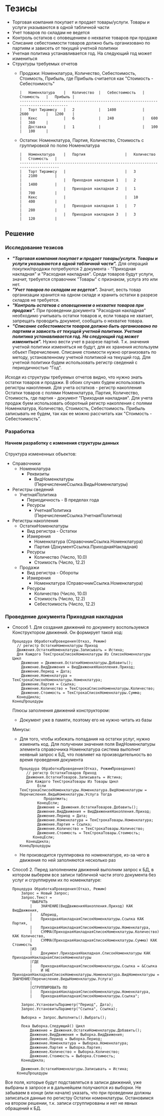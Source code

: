 # Тезисы

* Торговая компания покупает и продает товары/услуги. Товары и услуги указываются в одной табличной части
* Учет товаров по складам не ведется
* Контроль остатков с оповещением о нехватке товаров при продаже
* Списание себестоимости товаров должно быть организовано по партиям и зависеть от текущей учетной политики
* Учетная политика устанавливается год. На следующий год может измениться
* Структуры требуемых отчетов
  * Продажи: Номенклатура, Количество, Себестоимость, Стоимость, Прибыль, где Прибыль считается как "Стоимость - Себестоимость"
  
        |   Номенклатура    |   Количество  |   Себестоимость   |   Стоимость   |   Прибыль |
        -------------------------------------------------------------------------------------
        |   Торт Тирамису   |   2           |   1400            |   2600        |   1200    |
        |   Кекс            |   6           |   240             |   600         |   360     |
        |   Доставка        |   1           |                   |   100         |   100     |
    
  * Остатки: Номенклатура, Партия, Количество, Стоимость с группировкой по полю Номенклатура
  
        |   Номенклатура    |   Партия                  |   Количество  |   Стоимость   |
        ---------------------------------------------------------------------------------
        |   Торт Тирамису   |                           |   3           |   2100        |
        |                   |   Приходная накладная 1   |   2           |   1400        |
        |                   |   Приходная накладная 2   |   1           |   700         |
        |   Кекс            |                           |   10          |   400         |
        |                   |   Приходная накладная 1   |   7           |   280         |
        |                   |   Приходная накладная 3   |   3           |   120         |

## Решение

### Исследование тезисов

* ***"Торговая компания покупает и продает товары/услуги. Товары и услуги указываются в одной табличной части".*** Для операций покупки/продажи потребуются 2 документа - "Приходная накладная" и "Расходная накладная". Среди товаров будут услуги, значит, требуется справочник "Товары" с признаком, услуга это или нет.
* ***"Учет товаров по складам не ведется".*** Значит, весть товар организации хранится на одном складе и хранить остатки в разрезе складов не требуется.
* ***"Контроль остатков с оповещением о нехватке товаров при продаже".*** При проведении документа "Расходная накладная" необходимо учитывать остатки товаров и, если товара не хватает, запрещать проводить документ, сообщать о нехватке товара.
* ***"Списание себестоимости товаров должно быть организовано по партиям и зависеть от текущей учетной политики. Учетная политика устанавливается год. На следующий год может измениться".*** Нужно вести учет в разрезе партий. Т.к. значения учетной политики изменяться не будут, для их хранения используем объект Перечисление. Списание стоимости нужно организовать по методу, установленному учетной политикой на текущий год. Для учетной политики будем использовать регистр сведений с периодичностью "Год".

Исходя из структуры требуемых отчетов видно, что нужно знать остатки товаров и продажи. В обоих случаях будем использовать регистры накопления. Для учета остатков - регистр накопления Остатки товаров с полями Номенклатура, Партия, Количество, Стоимость, где партия - документ "Приходная накладная". Для учета продаж буем использовать оборотный регистр накопления с полями Номенклатура, Количество, Стоимость, Себестоимость. Прибыль записывать не будем, так как ее можно рассчитать как "Стоимость - Себестоимость".

### Разработка

#### Начнем разработку с изменения структуры данных

Структура измененных объектов:

* Справочники
  * Номенклатура
    * Реквизиты
      * ВидНоменклатуры (ПеречислениеСсылка.ВидыНоменклатуры)
* Регистры сведений
  * УчетнаяПолитика
    * Периодичность - В пределах года
    * Ресурсы
      * УчетнаяПолитика (ПеречислениеСсылка.УчетнаяПолитика)
* Регистры накопления
  * ОстаткиНоменклатуры
    * Вид регистра - Остатки
    * Измерения
      * Номенклатура (СправочникСсылка.Номенклатура)
      * Партия (ДокументСсылка.ПриходнаяНакладная)
    * Ресурсы
      * Количество (Число, 10.0)
      * Стоимость (Число, 12.2)
  * Продажи
    * Вид регистра - Обороты
    * Измерения
      * Номенклатура (СправочникСсылка.Номенклатура)
    * Ресурсы
      * Количество (Число, 10.0)
      * Стоимость (Число, 12.2)
      * Себестоимость (Число, 12.2)

### Проведение документа Приходная накладная

* Способ 1. Для создания движений по документу воспользуемся Конструктором движений. Он формирует такой код:
    ```1C
    Процедура ОбработкаПроведения(Отказ, Режим)
      // регистр ОстаткиНоменклатуры Приход
      Движения.ОстаткиНоменклатуры.Записывать = Истина;
      Для Каждого ТекСтрокаСписокНоменклатуры Из СписокНоменклатуры Цикл
        Движение = Движения.ОстаткиНоменклатуры.Добавить();
        Движение.ВидДвижения = ВидДвиженияНакопления.Приход;
        Движение.Период = Дата;
        Движение.Номенклатура = ТекСтрокаСписокНоменклатуры.Номенклатура;
        Движение.Партия = Ссылка;
        Движение.Количество = ТекСтрокаСписокНоменклатуры.Количество;
        Движение.Стоимость = ТекСтрокаСписокНоменклатуры.Сумма;
      КонецЦикла;
    КонецПроцедуры
    ```
  Плюсы заполнения движений конструктором:
  * Документ уже в памяти, поэтому его не нужно читать из базы
  
  Минусы:
  * Для того, чтобы избежать попадания на остатки услуг, нужно изменить код. Для получении значения поля ВидНоменклатуры элемента справочника Номенклатура система выполнит неявный запрос к БД, что повлияет на производительность во время проведения документа
    ```1C
    Процедура ОбработкаПроведения(Отказ, РежимПроведения)
       // регистр ОстаткиТоваров Приход
       Движения.ОстаткиТоваров.Записывать = Истина;
       Для Каждого ТекСтрокаТовары Из Товары Цикл
            Если ТекСтрокаСписокНоменклатуры.Номенклатура.ВидНоменклатуры = Перечисления.ВидыНоменклатуры.Услуга Тогда
               Продолжить;
            КонецЕсли;
            Движение = Движения.ОстаткиТоваров.Добавить();
            Движение.ВидДвижения = ВидДвиженияНакопления.Приход;
            Движение.Период = Дата;
            Движение.Номенклатура = ТекСтрокаТовары.Номенклатура;
            Движение.Партия = Ссылка;
            Движение.Количество = ТекСтрокаТовары.Количество;
            Движение.Стоимость = ТекСтрокаТовары.Стоимость;
          КонецЕсли;
       КонецЦикла;
    КонецПроцедуры
    ```
  * Не производится группировка по номенклатуре, из-за чего в движения по ней заполняются несколько раз

* Способ 2. Перед заполнением движений выполним запрос к БД, в котором выберем все записи табличной части этого документа без услуг и сгруппируем их по номенклатуре:
    ```1C
    Процедура ОбработкаПроведения(Отказ, Режим)
        Запрос = Новый Запрос;
        Запрос.Текст =
            "ВЫБРАТЬ
            |    ЗНАЧЕНИЕ(ВидДвиженияНакопления.Приход) КАК ВидДвижения,
            |    &Период,
            |    ПриходнаяНакладнаяСписокНоменклатуры.Ссылка КАК Партия,
            |    ПриходнаяНакладнаяСписокНоменклатуры.Номенклатура,
            |    СУММА(ПриходнаяНакладнаяСписокНоменклатуры.Количество) КАК Количество,
            |    СУММА(ПриходнаяНакладнаяСписокНоменклатуры.Сумма) КАК Стоимость
            |ИЗ
            |    Документ.ПриходнаяНакладная.СписокНоменклатуры КАК ПриходнаяНакладнаяСписокНоменклатуры
            |ГДЕ
            |    ПриходнаяНакладнаяСписокНоменклатуры.Ссылка = &Ссылка
            |    И НЕ ПриходнаяНакладнаяСписокНоменклатуры.Номенклатура.ВидНоменклатуры = ЗНАЧЕНИЕ(Перечисление.ВидыНоменклатуры.Услуга)
            |
            |СГРУППИРОВАТЬ ПО
            |    ПриходнаяНакладнаяСписокНоменклатуры.Номенклатура,
            |    ПриходнаяНакладнаяСписокНоменклатуры.Ссылка";

        Запрос.УстановитьПараметр("Период", Дата);
        Запрос.УстановитьПараметр("Ссылка", Ссылка);

        Выборка = Запрос.Выполнить().Выбрать();

        Пока Выборка.Следующий() Цикл
            Движение = Движения.ОстаткиНоменклатуры.Добавить();
            Движение.ВидДвижения = Выборка.ВидДвижения;
            Движение.Период = Выборка.Период;
            Движение.Номенклатура = Выборка.Номенклатура;
            Движение.Партия = Выборка.Партия;
            Движение.Количество = Выборка.Количество;
            Движение.Стоимость = Выборка.Стоимость;
        КонецЦикла;

        Движения.ОстаткиНоменклатуры.Записывать = Истина;
      КонецПроцедуры
    ```

Все поля, которые будут подставляться в записи движений, уже выбраны в запросе и в дальнейшем получаются из выборки. Не забываем в конце (или начале) указать, что при проведении должны записаться данные по регистру Остатки номенклатуры. Остановимся на втором решении, т.к. записи сгруппированы и нет не явных обращений к БД.